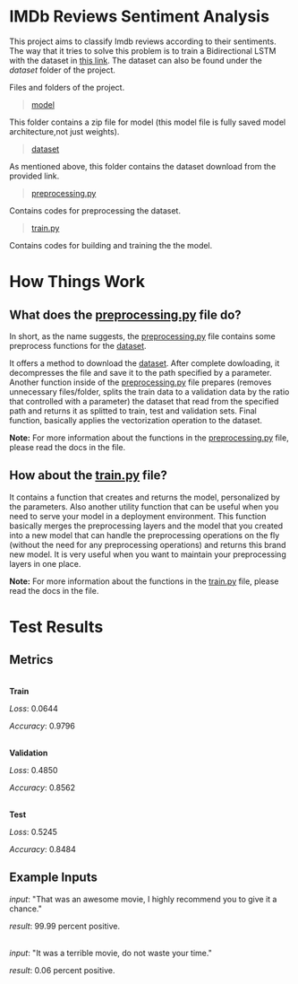 # IMDb Reviews Sentiment Analysis

This project aims to classify Imdb reviews according to their sentiments. The way that it tries to solve this problem is to train a Bidirectional LSTM with the dataset in [this link](https://ai.stanford.edu/~amaas/data/sentiment). The dataset can also be found under the _dataset_ folder of the project.

Files and folders of the project.

> [model](https://github.com/recep-yildirim/IMDb-Reviews-Sentiment-Analysis/tree/master/model)

This folder contains a zip file for model (this model file is fully saved model architecture,not just weights).

> [dataset](https://github.com/recep-yildirim/IMDb-Reviews-Sentiment-Analysis/tree/master/dataset)

As mentioned above, this folder contains the dataset download from the provided link.

> [preprocessing.py](https://github.com/recep-yildirim/IMDb-Reviews-Sentiment-Analysis/blob/master/preprocessing.py)

Contains codes for preprocessing the dataset.

> [train.py](https://github.com/recep-yildirim/IMDb-Reviews-Sentiment-Analysis/blob/master/train.py)

Contains codes for building and training the the model.

# How Things Work

## What does the [preprocessing.py](https://github.com/recep-yildirim/IMDb-Reviews-Sentiment-Analysis/blob/master/preprocessing.py) file do?

In short, as the name suggests, the [preprocessing.py](https://github.com/recep-yildirim/IMDb-Reviews-Sentiment-Analysis/blob/master/preprocessing.py) file contains some preprocess functions for the [dataset](https://github.com/recep-yildirim/IMDb-Reviews-Sentiment-Analysis/blob/master/dataset/aclImdb_v1.tar.gz).

It offers a method to download the [dataset](https://github.com/recep-yildirim/IMDb-Reviews-Sentiment-Analysis/blob/master/dataset/aclImdb_v1.tar.gz). After complete dowloading, it decompresses the file and save it to the path specified by a parameter. Another function inside of the [preprocessing.py](https://github.com/recep-yildirim/IMDb-Reviews-Sentiment-Analysis/blob/master/preprocessing.py) file prepares (removes unnecessary files/folder, splits the train data to a validation data by the ratio that controlled with a parameter) the dataset that read from the specified path and returns it as splitted to train, test and validation sets. Final function, basically applies the vectorization operation to the dataset.

**Note:** For more information about the functions in the [preprocessing.py](https://github.com/recep-yildirim/IMDb-Reviews-Sentiment-Analysis/blob/master/preprocessing.py) file, please read the docs in the file.

## How about the [train.py](https://github.com/recep-yildirim/IMDb-Reviews-Sentiment-Analysis/blob/master/train.py) file?

It contains a function that creates and returns the model, personalized by the parameters. Also another utility function that can be useful when you need to serve your model in a deployment environment. This function basically merges the preprocessing layers and the model that you created into a new model that can handle the preprocessing operations on the fly (without the need for any preprocessing operations) and returns this brand new model. It is very useful when you want to maintain your preprocessing layers in one place.

**Note:** For more information about the functions in the [train.py](https://github.com/recep-yildirim/IMDb-Reviews-Sentiment-Analysis/blob/master/train.py) file, please read the docs in the file.

# Test Results

## Metrics

\
**Train**

_Loss_: 0.0644

_Accuracy_: 0.9796

\
**Validation**

_Loss_: 0.4850

_Accuracy_: 0.8562

\
**Test**

_Loss_: 0.5245

_Accuracy_: 0.8484

## Example Inputs

_input_: "That was an awesome movie, I highly recommend you to give it a chance."

_result_: 99.99 percent positive.

\
_input_: "It was a terrible movie, do not waste your time."

_result_: 0.06 percent positive.
